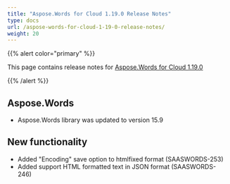 ```yaml
---
title: "Aspose.Words for Cloud 1.19.0 Release Notes"
type: docs
url: /aspose-words-for-cloud-1-19-0-release-notes/
weight: 20
---
```


{{% alert color="primary" %}} 

This page contains release notes for [Aspose.Words for Cloud 1.19.0](http://www.aspose.com/downloads/words/cloud/new-releases/aspose.words-for-cloud-1.19.0/)

{{% /alert %}} 
## **Aspose.Words**
- Aspose.Words library was updated to version 15.9 
## **New functionality**
- Added "Encoding" save option to htmlfixed format (SAASWORDS-253)
- Added support HTML formatted text in JSON format (SAASWORDS-246)

